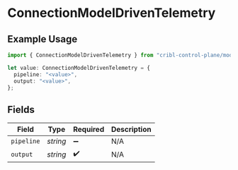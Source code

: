 # ConnectionModelDrivenTelemetry

## Example Usage

```typescript
import { ConnectionModelDrivenTelemetry } from "cribl-control-plane/models/operations";

let value: ConnectionModelDrivenTelemetry = {
  pipeline: "<value>",
  output: "<value>",
};
```

## Fields

| Field              | Type               | Required           | Description        |
| ------------------ | ------------------ | ------------------ | ------------------ |
| `pipeline`         | *string*           | :heavy_minus_sign: | N/A                |
| `output`           | *string*           | :heavy_check_mark: | N/A                |